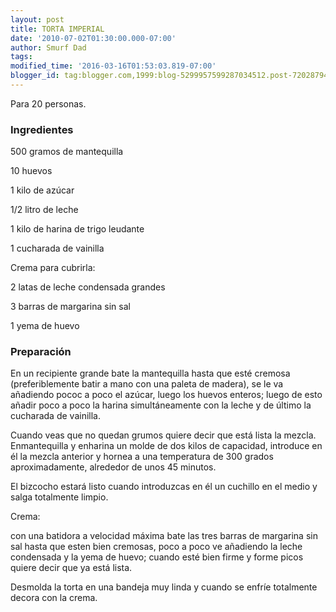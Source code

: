 ```yaml
---
layout: post
title: TORTA IMPERIAL
date: '2010-07-02T01:30:00.000-07:00'
author: Smurf Dad
tags: 
modified_time: '2016-03-16T01:53:03.819-07:00'
blogger_id: tag:blogger.com,1999:blog-5299957599287034512.post-7202879499706539827
---
```


Para 20 personas.

<h3>Ingredientes</h3>

500 gramos de mantequilla

10 huevos

1 kilo de azúcar

1/2 litro de leche

1 kilo de harina de trigo leudante

1 cucharada de vainilla

Crema para cubrirla:

2 latas de leche condensada grandes

3 barras de margarina sin sal

1 yema de huevo

<h3>Preparación</h3>

En un recipiente grande bate la mantequilla hasta que esté cremosa (preferiblemente batir a mano con una paleta de madera), se le va añadiendo pococ a poco el azúcar, luego los huevos enteros; luego de esto añadir poco a poco la harina simultáneamente con la leche y de último la cucharada de vainilla.

Cuando veas que no quedan grumos quiere decir que está lista la mezcla. Enmantequilla y enharina un molde de dos kilos de capacidad, introduce en él la mezcla anterior y hornea a una temperatura de 300 grados aproximadamente, alrededor de unos 45 minutos.

El bizcocho estará listo cuando introduzcas en él un cuchillo en el medio y salga totalmente limpio.

Crema:

con una batidora a velocidad máxima bate las tres barras de margarina sin sal hasta que esten bien cremosas, poco a poco ve añadiendo la leche condensada y la yema de huevo; cuando esté bien firme y forme picos quiere decir que ya está lista.

Desmolda la torta en una bandeja muy linda y cuando se enfríe totalmente decora con la crema.


